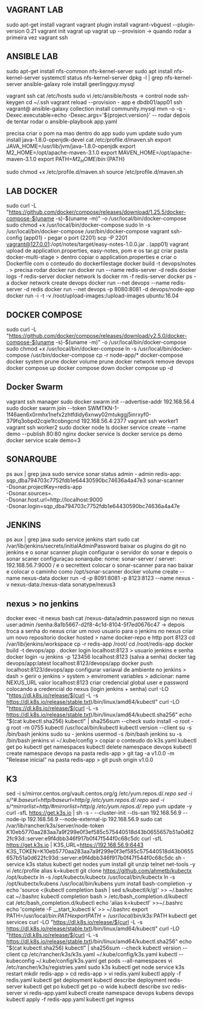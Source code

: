 ## VAGRANT LAB
sudo apt-get install vagrant
vagrant plugin install vagrant-vbguest --plugin-version 0.21
vagrant init
vagrat up
vagrat up --provision -> quando rodar a primeira vez
vagrant ssh

## ANSIBLE LAB
sudo apt-get install nfs-common nfs-kernel-server
sudo apt install nfs-kernel-server
systemctl status nfs-kernel-server
dpkg -l | grep nfs-kernel-server
ansible-galaxy role install geerlingguy.mysql

vagrant ssh
cat /etc/hosts
sudo vi /etc/ansible/hosts -> control node
ssh-keygen
cd ~/.ssh
vagrant reload --provision - app e dbdb01/app01
ssh vagrant@
ansible-galaxy collection install community.mysql
mvn -o -q -Dexec.executable=echo -Dexec.args='${project.version}' -- rodar deṕois de tentar rodar o ansible-playbook app.yaml

precisa criar o pom na mao dentro do app
sudo yum update
sudo yum install java-1.8.0-openjdk-devel
cat /etc/profile.d/maven.sh
export JAVA_HOME=/usr/lib/jvm/java-1.8.0-openjdk
export M2_HOME=/opt/apache-maven-3.1.0
export MAVEN_HOME=/opt/apache-maven-3.1.0
export PATH=${M2_HOME}/bin:${PATH}

sudo chmod +x /etc/profile.d/maven.sh
source /etc/profile.d/maven.sh


## LAB DOCKER
sudo curl -L "https://github.com/docker/compose/releases/download/1.25.5/docker-compose-$(uname -s)-$(uname -m)" -o /usr/local/bin/docker-compose
sudo chmod +x /usr/local/bin/docker-compose
sudo ln -s /usr/local/bin/docker-compose /usr/bin/docker-compose
vagrant ssh-config (app01) - pegar o port (2201)
scp -P 2201 vagrant@127.0.01:/opt/notes/target/easy-notes-1.0.0.jar . (app01)
vagrant upload de application.properties, easy-notes, pom e os tar.gz
criar pasta docker-multi-stage > dentro copiar o application.properties e criar o Dockerfile com o conteudo do dockerfilestage
docker build -t devops/notes . > precisa rodar
docker run <imagem>
docker run --name redis-server -d redis
docker logs -f redis-server
docker network ls
docker rm -f redis-server
docker ps -a
docker network create devops
docker run --net devops --name redis-server -d redis
docker run --net devops -p 8080:8081 -d devops/node-app
docker run -i -t -v /root/upload-images:/upload-images ubuntu:16.04

## DOCKER COMPOSE
sudo curl -L "https://github.com/docker/compose/releases/download/v2.5.0/docker-compose-$(uname -s)-$(uname -m)" -o /usr/local/bin/docker-compose
sudo chmod +x /usr/local/bin/docker-compose
ln -s /usr/local/bin/docker-compose /usr/bin/docker-compose
cp -r node-app/* docker-compose
docker system prune
docker volume prune
docker network remove devops
docker compose up
docker compose down
docker compose up -d

## Docker Swarm
vagrant ssh manager
sudo docker swarm init --advertise-addr 192.168.56.4
sudo docker swarm join --token SWMTKN-1-1f46aen6x0rmhx1nefx2zhtfdidy6xnwy02mtukggj5inrxyf0-379fq3obpd2cqie1tcobngcnd 192.168.56.4:2377
vagrant ssh worker1
vagrant ssh worker2
sudo docker node ls
docker service create --name demo --publish 80:80 nginx
docker service ls
docker service ps demo
docker service scale demo=3

## SONARQUBE
ps aux | grep java
sudo service sonar status
admin - admin
redis-app: sqp_dba794703c7752fdb1e64430590bc74636a4a47e3
sonar-scanner \
  -Dsonar.projectKey=redis-app \
  -Dsonar.sources=. \
  -Dsonar.host.url=http://localhost:9000 \
  -Dsonar.login=sqp_dba794703c7752fdb1e64430590bc74636a4a47e

## JENKINS
ps aux | grep java
sudo service jenkins start
sudo cat /var/lib/jenkins/secrets/initialAdminPassword
baixar os plugins do git no jenkins e o sonar scanner plugin
configurar o servidor do sonar e depois o sonar scaner
configuraçao sonarqube: nome: sonar-server / server: 192.168.56.7:9000 / e o secrettext
colocar o sonar-scanner para nao baixar e colocar o caminho como /opt/sonar-scanner
docker volume create --name nexus-data
docker run -d -p 8091:8081 -p 8123:8123 --name nexus -v nexus-data:/nexus-data sonatype/nexus3

## nexus > no jenkins
docker exec -it nexus bash
cat /nexus-data/admin.password
sign no nexus user:admin /senha:8a1b5667-d2f8-4c1d-8104-5f7ed0676c47 -> depois troca a senha do nexus
criar um novo usuario para o jenkins no nexus
criar um novo repositorio docker hosted > name docker-repo e http port 8123
cd /var/lib/jenkins/workspace
cp -r redis-app /root/
cd /root/redis-app
docker build -t devops/app .
docker login localhost:8123 > usuario jenkins e senha
docker login -u jenkins -p 123456 localhost:8123 (salva a senha)
docker tag devops/app:latest localhost:8123/devops/app
docker push localhost:8123/devops/app
configurar variaval de ambiente no jenkins > dash > gerir o jenkins > system > enviroment variables > adicionar: name NEXUS_URL valor localhost:8123
criar credencial global  user e password colocando a credencial do nexus (login jenkins + senha)
curl -LO "https://dl.k8s.io/release/$(curl -L -s https://dl.k8s.io/release/stable.txt)/bin/linux/amd64/kubectl"
curl -LO "https://dl.k8s.io/release/$(curl -L -s https://dl.k8s.io/release/stable.txt)/bin/linux/amd64/kubectl.sha256"
echo "$(cat kubectl.sha256)  kubectl" | sha256sum --check
sudo install -o root -g root -m 0755 kubectl /usr/local/bin/kubectl
kubectl version --client
su -s /bin/bash jenkins
sudo su - jenkins
usermod -s /bin/bash jenkins
su -s /bin/bash jenkins
vi ~/.kube/config > copiar o conteudo do k3s.yaml
kubectl get po
kubectl get namespaces
kubectl delete namespace devops
kubectl create namespace devops
na pasta redis-app > git tag -a v1.0.0 -m "Release inicial"
na pasta redis-app > git push origin v1.0.0


## K3
sed -i s/mirror.centos.org/vault.centos.org/g /etc/yum.repos.d/*.repo
sed -i s/^#.*baseurl=http/baseurl=http/g /etc/yum.repos.d/*.repo
sed -i s/^mirrorlist=http/#mirrorlist=http/g /etc/yum.repos.d/*.repo
yum update -y
curl -sfL https://get.k3s.io | sh -s - --cluster-init --tls-san 192.168.56.9 --node-ip 192.168.56.9 --node-external-ip 192.168.56.9
sudo cat /var/lib/rancher/k3s/server/node-token
K10eb5770aa283aa7a9f299e0f3ef585c575440518d43b0655657b51a0d622fc93d::server:e9f4dbb346f917b0f47f544f0c68c5dc
curl -sfL https://get.k3s.io | K3S_URL=https://192.168.56.9:6443 K3S_TOKEN=K10eb5770aa283aa7a9f299e0f3ef585c575440518d43b0655657b51a0d622fc93d::server:e9f4dbb346f917b0f47f544f0c68c5dc sh -
service k3s status
kubectl get nodes
yum install git unzip telnet net-tools -y
vi /etc/profile
alias k=kubectl
git clone https://github.com/ahmetb/kubectx /opt/kubectx
ln -s /opt/kubectx/kubectx /usr/local/bin/kubectx
ln -s /opt/kubectx/kubens /usr/local/bin/kubens
yum install bash-completion -y
echo 'source <(kubectl completion bash | sed s/kubectl/k/g)' >> ~/.bashrc
cat ~/.bashrc
kubectl completion bash > /etc/bash_completion.d/kubectl
cat /etc/bash_completion.d/kubectl
echo 'alias k=kubectl' >>~/.bashrc
echo 'complete -F __start_kubectl k' >> ~/.bashrc
export PATH=/usr/local/bin:$PATH
export PATH=/usr/local/bin/k3s:$PATH
kubectl get services
curl -LO "https://dl.k8s.io/release/$(curl -L -s https://dl.k8s.io/release/stable.txt)/bin/linux/amd64/kubectl"
curl -LO "https://dl.k8s.io/release/$(curl -L -s https://dl.k8s.io/release/stable.txt)/bin/linux/amd64/kubectl.sha256"
echo "$(cat kubectl.sha256)  kubectl" | sha256sum --check
kubectl version --client
cp /etc/rancher/k3s/k3s.yaml ~/.kube/config/k3s.yaml
kubectl --kubeconfig ~/.kube/config/k3s.yaml get pods --all-namespaces
vi /etc/rancher/k3s/registries.yaml
sudo k3s kubectl get node
service k3s restart
mkdir redis-app > cd redis-app > vi redis.yaml
kubectl apply -f redis.yaml
kubectl get deployment
kubectl describe deployment redis-server
kubectl get po
kubectl get po -o wide
kubectl describe svc redis-server
vi redis-app.yaml
kubectl create namespace devops
kubens devops
kubectl apply -f redis-app.yaml
kubectl get ingress